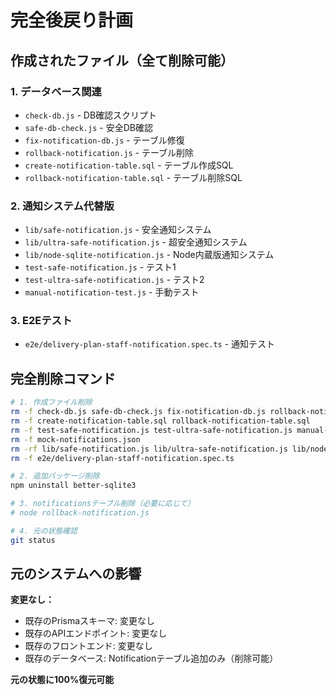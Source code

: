 # 完全後戻り計画

## 作成されたファイル（全て削除可能）

### 1. データベース関連
- `check-db.js` - DB確認スクリプト
- `safe-db-check.js` - 安全DB確認
- `fix-notification-db.js` - テーブル修復
- `rollback-notification.js` - テーブル削除
- `create-notification-table.sql` - テーブル作成SQL
- `rollback-notification-table.sql` - テーブル削除SQL

### 2. 通知システム代替版
- `lib/safe-notification.js` - 安全通知システム
- `lib/ultra-safe-notification.js` - 超安全通知システム  
- `lib/node-sqlite-notification.js` - Node内蔵版通知システム
- `test-safe-notification.js` - テスト1
- `test-ultra-safe-notification.js` - テスト2
- `manual-notification-test.js` - 手動テスト

### 3. E2Eテスト
- `e2e/delivery-plan-staff-notification.spec.ts` - 通知テスト

## 完全削除コマンド

```bash
# 1. 作成ファイル削除
rm -f check-db.js safe-db-check.js fix-notification-db.js rollback-notification.js
rm -f create-notification-table.sql rollback-notification-table.sql
rm -f test-safe-notification.js test-ultra-safe-notification.js manual-notification-test.js
rm -f mock-notifications.json
rm -rf lib/safe-notification.js lib/ultra-safe-notification.js lib/node-sqlite-notification.js
rm -f e2e/delivery-plan-staff-notification.spec.ts

# 2. 追加パッケージ削除
npm uninstall better-sqlite3

# 3. notificationsテーブル削除（必要に応じて）
# node rollback-notification.js

# 4. 元の状態確認
git status
```

## 元のシステムへの影響

**変更なし：**
- 既存のPrismaスキーマ: 変更なし
- 既存のAPIエンドポイント: 変更なし  
- 既存のフロントエンド: 変更なし
- 既存のデータベース: Notificationテーブル追加のみ（削除可能）

**元の状態に100%復元可能**